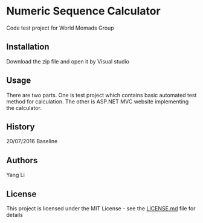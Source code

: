 # Numeric Sequence Calculator
Code test project for World Momads Group
## Installation
Download the zip file and open it by Visual studio
## Usage
There are two parts. One is test project which contains basic automated test method for calculation. The other is ASP.NET MVC website implementing
the calculator.
## History
20/07/2016 Baseline
## Authors
Yang Li
## License
This project is licensed under the MIT License - see the [LICENSE.md](LICENSE.md) file for details
